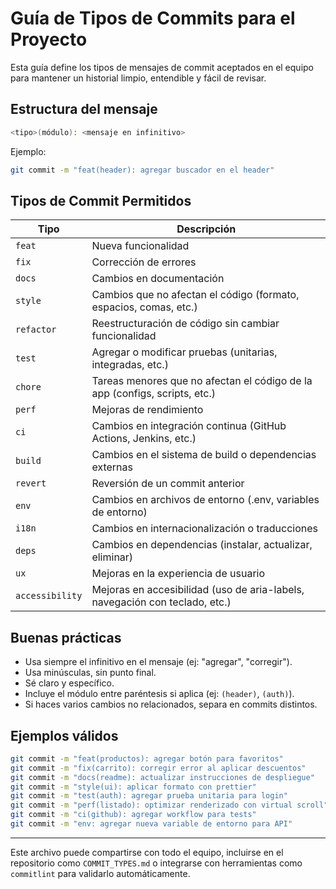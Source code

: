 # Guía de Tipos de Commits para el Proyecto

Esta guía define los tipos de mensajes de commit aceptados en el equipo para mantener un historial limpio, entendible y fácil de revisar.

## Estructura del mensaje

```bash
<tipo>(módulo): <mensaje en infinitivo>
```

Ejemplo:

```bash
git commit -m "feat(header): agregar buscador en el header"
```

## Tipos de Commit Permitidos

| Tipo            | Descripción                                                                 |
| --------------- | --------------------------------------------------------------------------- |
| `feat`          | Nueva funcionalidad                                                         |
| `fix`           | Corrección de errores                                                       |
| `docs`          | Cambios en documentación                                                    |
| `style`         | Cambios que no afectan el código (formato, espacios, comas, etc.)           |
| `refactor`      | Reestructuración de código sin cambiar funcionalidad                        |
| `test`          | Agregar o modificar pruebas (unitarias, integradas, etc.)                   |
| `chore`         | Tareas menores que no afectan el código de la app (configs, scripts, etc.)  |
| `perf`          | Mejoras de rendimiento                                                      |
| `ci`            | Cambios en integración continua (GitHub Actions, Jenkins, etc.)             |
| `build`         | Cambios en el sistema de build o dependencias externas                      |
| `revert`        | Reversión de un commit anterior                                             |
| `env`           | Cambios en archivos de entorno (.env, variables de entorno)                 |
| `i18n`          | Cambios en internacionalización o traducciones                              |
| `deps`          | Cambios en dependencias (instalar, actualizar, eliminar)                    |
| `ux`            | Mejoras en la experiencia de usuario                                        |
| `accessibility` | Mejoras en accesibilidad (uso de aria-labels, navegación con teclado, etc.) |

## Buenas prácticas

* Usa siempre el infinitivo en el mensaje (ej: "agregar", "corregir").
* Usa minúsculas, sin punto final.
* Sé claro y específico.
* Incluye el módulo entre paréntesis si aplica (ej: `(header)`, `(auth)`).
* Si haces varios cambios no relacionados, separa en commits distintos.

## Ejemplos válidos

```bash
git commit -m "feat(productos): agregar botón para favoritos"
git commit -m "fix(carrito): corregir error al aplicar descuentos"
git commit -m "docs(readme): actualizar instrucciones de despliegue"
git commit -m "style(ui): aplicar formato con prettier"
git commit -m "test(auth): agregar prueba unitaria para login"
git commit -m "perf(listado): optimizar renderizado con virtual scroll"
git commit -m "ci(github): agregar workflow para tests"
git commit -m "env: agregar nueva variable de entorno para API"
```

---

Este archivo puede compartirse con todo el equipo, incluirse en el repositorio como `COMMIT_TYPES.md` o integrarse con herramientas como `commitlint` para validarlo automáticamente.
